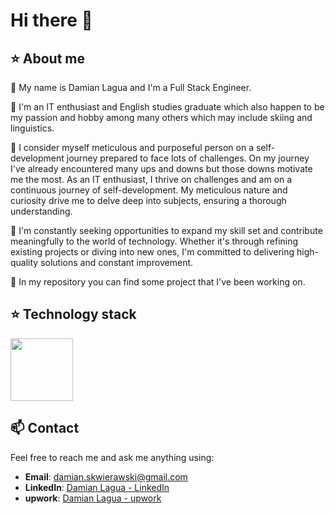 # Hi there 👋

## :star: About me

💬 My name is Damian Lagua and I'm a Full Stack Engineer.

🌱 I'm an IT enthusiast and English studies graduate which also happen to be my passion and hobby among many others which may include skiing and linguistics. 

🤔 I consider myself meticulous and purposeful person on a self-development journey prepared to face lots of challenges. On my journey I've already encountered many ups and downs but those downs motivate me the most.
As an IT enthusiast, I thrive on challenges and am on a continuous journey of self-development. My meticulous nature and curiosity drive me to delve deep into subjects, ensuring a thorough understanding.

🚀 I'm constantly seeking opportunities to expand my skill set and contribute meaningfully to the world of technology. Whether it's through refining existing projects or diving into new ones, I'm committed to delivering high-quality solutions and constant improvement.

🔭 In my repository you can find some project that I've been working on.

## :star: Technology stack
<div align="left">
	<img height="100" src="https://skillicons.dev/icons?i=bootstrap,css,docker,figma,flask,git,github,heroku,hibernate,html,java,js,maven,postgres,postman,powershell,py,react,spring,aws,ts&theme=dark"/>
</div>

## :mailbox: Contact
Feel free to reach me and ask me anything using:

- **Email**: damian.skwierawski@gmail.com
- **LinkedIn**: [Damian Lagua - LinkedIn](https://www.linkedin.com/in/damian-lagua/)
- **upwork**: [Damian Lagua - upwork](https://www.upwork.com/freelancers/~01d57dcf756a1a34dd?mp_source=share)

<!--
**damskw/damskw** is a ✨ _special_ ✨ repository because its `README.md` (this file) appears on your GitHub profile.

Here are some ideas to get you started:

- 🔭 I’m currently working on ...
- 🌱 I’m currently learning ...
- 👯 I’m looking to collaborate on ...
- 🤔 I’m looking for help with ...
- 💬 Ask me about ...
- 📫 How to reach me: ...
- 😄 Pronouns: ...
- ⚡ Fun fact: ...
-->
